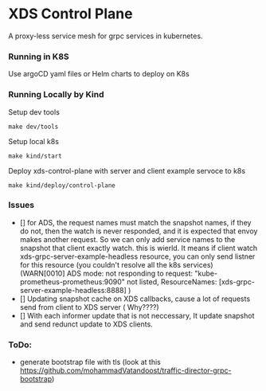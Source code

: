 # XDS Control Plane
A proxy-less service mesh for grpc services in kubernetes.
### Running in K8S

Use argoCD yaml files or Helm charts to deploy on K8s

### Running Locally by Kind
Setup dev tools
```shell
make dev/tools
```

Setup local k8s
```shell
make kind/start
```

Deploy xds-control-plane with server and client example servoce to k8s
```shell
make kind/deploy/control-plane
```

### Issues
- [] for ADS, the request names must match the snapshot names, if they do not, then the watch is never responded, and it is expected that envoy makes another request. So we can only add service names to the snapshot that client exactly watch. this is wierld. It means if client watch xds-grpc-server-example-headless resource, you can only send listner for this resource (you couldn't resolve all the k8s services)
(WARN[0010] ADS mode: not responding to request: "kube-prometheus-prometheus:9090" not listed, ResourceNames: [xds-grpc-server-example-headless:8888] )
- [] Updating snapshot cache on XDS callbacks, cause a lot of requests send from client to XDS server ( Why????)
- [] With each informer update that is not neccessary, It update snapshot and send redunct update to XDS clients.

### ToDo:
- generate bootstrap file with tls (look at this https://github.com/mohammadVatandoost/traffic-director-grpc-bootstrap)
